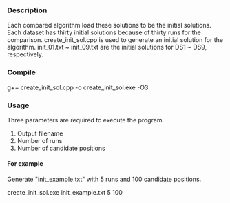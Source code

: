 ### Description
Each compared algorithm load these solutions to be the initial solutions. Each dataset has thirty initial solutions because of thirty runs for the comparison.
create_init_sol.cpp is used to generate an initial solution for the algorithm.
init_01.txt ~ init_09.txt are the initial solutions for DS1 ~ DS9, respectively.

### Compile
g++ create_init_sol.cpp -o create_init_sol.exe -O3

### Usage
Three parameters are required to execute the program.

1. Output filename
2. Number of runs
3. Number of candidate positions

#### For example
Generate "init_example.txt" with 5 runs and 100 candidate positions.

create_init_sol.exe init_example.txt 5 100